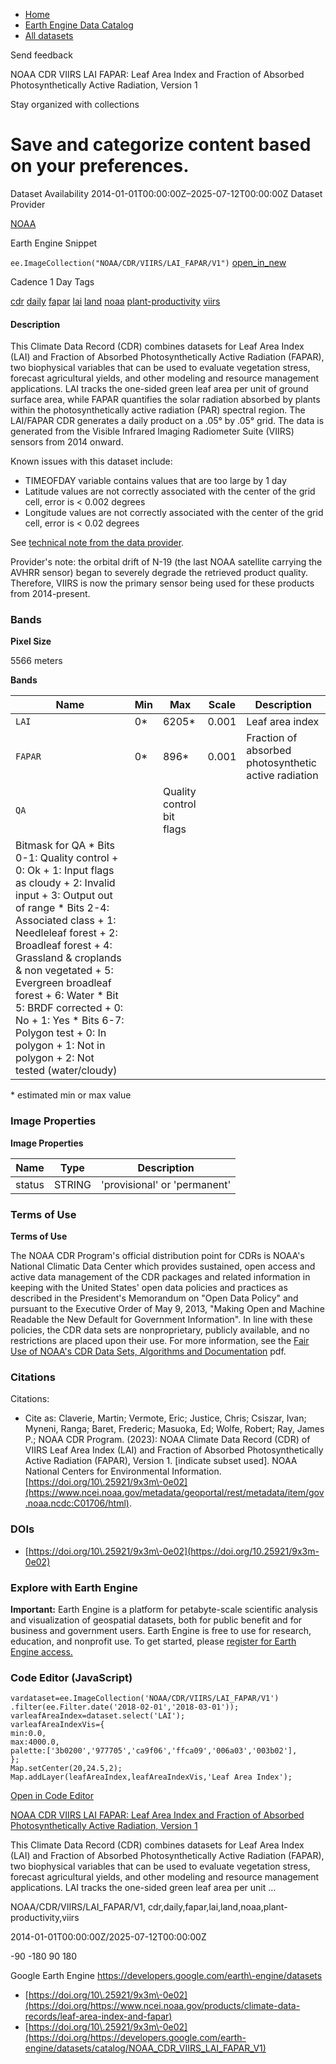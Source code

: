 



* [Home](https://developers.google.com/)
* [Earth Engine Data Catalog](https://developers.google.com/earth-engine/datasets)
* [All datasets](https://developers.google.com/earth-engine/datasets/catalog)





 
 
 Send feedback
 
 

NOAA CDR VIIRS LAI FAPAR: Leaf Area Index and Fraction of Absorbed Photosynthetically Active Radiation, Version 1


 
 Stay organized with collections
 

 
 Save and categorize content based on your preferences.
===================================================================================================================================================================================================================








Dataset Availability
2014\-01\-01T00:00:00Z–2025\-07\-12T00:00:00Z
Dataset Provider


[NOAA](https://www.ncei.noaa.gov/products/climate-data-records/leaf-area-index-and-fapar)



Earth Engine Snippet


`ee.ImageCollection("NOAA/CDR/VIIRS/LAI_FAPAR/V1")` 
[open\_in\_new](https://code.earthengine.google.com/?scriptPath=Examples:Datasets/NOAA/NOAA_CDR_VIIRS_LAI_FAPAR_V1)





Cadence
1 Day
Tags


[cdr](/earth-engine/datasets/tags/cdr)
[daily](/earth-engine/datasets/tags/daily)
[fapar](/earth-engine/datasets/tags/fapar)
[lai](/earth-engine/datasets/tags/lai)
[land](/earth-engine/datasets/tags/land)
[noaa](/earth-engine/datasets/tags/noaa)
[plant\-productivity](/earth-engine/datasets/tags/plant-productivity)
[viirs](/earth-engine/datasets/tags/viirs)








#### Description



This Climate Data Record (CDR) combines datasets for Leaf Area Index (LAI)
and Fraction of Absorbed Photosynthetically Active Radiation (FAPAR), two
biophysical variables that can be used to evaluate vegetation stress,
forecast agricultural yields, and other modeling and resource management
applications. LAI tracks the one\-sided green leaf area per unit of ground
surface area, while FAPAR quantifies the solar radiation absorbed by plants
within the photosynthetically active radiation (PAR) spectral region.
The LAI/FAPAR CDR generates a daily product on a .05° by .05° grid.
The data is generated from the Visible Infrared Imaging Radiometer Suite
(VIIRS) sensors from 2014 onward.


Known issues with this dataset include:


* TIMEOFDAY variable contains values that are too large by 1 day
* Latitude values are not correctly associated with the center of
the grid cell, error is \< 0\.002 degrees
* Longitude values are not correctly associated with the center of
the grid cell, error is \< 0\.02 degrees


See [technical note from the data provider](https://www.ncei.noaa.gov/pub/data/sds/cdr/CDRs/Leaf_Area_Index_and_FAPAR/VIIRS/AlgorithmDescriptionVIIRS_01B-20c.pdf).


Provider's note: the orbital drift of N\-19 (the last NOAA satellite
carrying the AVHRR sensor) began to severely degrade the retrieved
product quality. Therefore, VIIRS is now the primary sensor being used for
these products from 2014\-present.





### Bands



**Pixel Size**
  
5566 meters



**Bands**




| Name | Min | Max | Scale | Description |
| --- | --- | --- | --- | --- |
| `LAI` | 0\* | 6205\* | 0\.001 | Leaf area index |
| `FAPAR` | 0\* | 896\* | 0\.001 | Fraction of absorbed photosynthetic active radiation |
| `QA` |  | Quality control bit flags |
| Bitmask for QA * Bits 0\-1: Quality control 	+ 0: Ok 	+ 1: Input flags as cloudy 	+ 2: Invalid input 	+ 3: Output out of range * Bits 2\-4: Associated class 	+ 1: Needleleaf forest 	+ 2: Broadleaf forest 	+ 4: Grassland \& croplands \& non vegetated 	+ 5: Evergreen broadleaf forest 	+ 6: Water * Bit 5: BRDF corrected 	+ 0: No 	+ 1: Yes * Bits 6\-7: Polygon test 	+ 0: In polygon 	+ 1: Not in polygon 	+ 2: Not tested (water/cloudy) | | | | | | | | | | | | | | | | | | | | | | | | | | | | | | | | | | | | | | | | | | | | | | | | | | | | | | | | | | | | | | | | | | | | | | | | | | | | | | | | | | | | | | | | | | | | | | | | | | | |


 \* estimated min or max value


### Image Properties


**Image Properties**




| Name | Type | Description |
| --- | --- | --- |
| status | STRING | 'provisional' or 'permanent' |




### Terms of Use


**Terms of Use**


The NOAA CDR Program's official distribution point for CDRs is NOAA's
National Climatic Data Center which provides sustained, open access and
active data management of the CDR packages and related information in
keeping with the United States' open data policies and practices as
described in the President's Memorandum on "Open Data Policy" and pursuant
to the Executive Order of May 9, 2013, "Making Open and Machine Readable
the New Default for Government Information". In line with these policies,
the CDR data sets are nonproprietary, publicly available, and no
restrictions are placed upon their use. For more information, see the
[Fair Use of NOAA's CDR Data Sets, Algorithms and Documentation](https://www1.ncdc.noaa.gov/pub/data/sds/cdr/CDRs/Aerosol_Optical_Thickness/UseAgreement_01B-04.pdf)
pdf.




### Citations



Citations:
* Cite as: Claverie, Martin; Vermote, Eric; Justice, Chris; Csiszar, Ivan;
Myneni, Ranga; Baret, Frederic; Masuoka, Ed; Wolfe, Robert; Ray, James P.;
NOAA CDR Program. (2023\): NOAA Climate Data Record (CDR) of VIIRS Leaf Area
Index (LAI) and Fraction of Absorbed Photosynthetically Active Radiation
(FAPAR), Version 1\. \[indicate subset used]. NOAA National Centers for
Environmental Information. [https://doi.org/10\.25921/9x3m\-0e02](https://www.ncei.noaa.gov/metadata/geoportal/rest/metadata/item/gov.noaa.ncdc:C01706/html).





### DOIs


* [https://doi.org/10\.25921/9x3m\-0e02](https://doi.org/10.25921/9x3m-0e02)




### Explore with Earth Engine


**Important:** 
 Earth Engine is a platform for petabyte\-scale scientific analysis and visualization of
 geospatial datasets, both for public benefit and for business and government users.
 Earth Engine is free to use for research, education, and nonprofit use. To get started, please
 [register for Earth Engine access.](https://console.cloud.google.com/earth-engine)



### Code Editor (JavaScript)



```
vardataset=ee.ImageCollection('NOAA/CDR/VIIRS/LAI_FAPAR/V1')
.filter(ee.Filter.date('2018-02-01','2018-03-01'));
varleafAreaIndex=dataset.select('LAI');
varleafAreaIndexVis={
min:0.0,
max:4000.0,
palette:['3b0200','977705','ca9f06','ffca09','006a03','003b02'],
};
Map.setCenter(20,24.5,2);
Map.addLayer(leafAreaIndex,leafAreaIndexVis,'Leaf Area Index');
```



[Open in Code Editor](https://code.earthengine.google.com/?scriptPath=Examples:Datasets/NOAA/NOAA_CDR_VIIRS_LAI_FAPAR_V1)


[NOAA CDR VIIRS LAI FAPAR: Leaf Area Index and Fraction of Absorbed Photosynthetically Active Radiation, Version 1](/earth-engine/datasets/catalog/NOAA_CDR_VIIRS_LAI_FAPAR_V1)

This Climate Data Record (CDR) combines datasets for Leaf Area Index (LAI) and Fraction of Absorbed Photosynthetically Active Radiation (FAPAR), two biophysical variables that can be used to evaluate vegetation stress, forecast agricultural yields, and other modeling and resource management applications. LAI tracks the one\-sided green leaf area per unit …

 NOAA/CDR/VIIRS/LAI\_FAPAR/V1,
 cdr,daily,fapar,lai,land,noaa,plant\-productivity,viirs

2014\-01\-01T00:00:00Z/2025\-07\-12T00:00:00Z



 \-90 \-180 90 180
 



Google Earth Engine
https://developers.google.com/earth\-engine/datasets

* [https://doi.org/10\.25921/9x3m\-0e02](https://doi.org/https://www.ncei.noaa.gov/products/climate-data-records/leaf-area-index-and-fapar)
* [https://doi.org/10\.25921/9x3m\-0e02](https://doi.org/https://developers.google.com/earth-engine/datasets/catalog/NOAA_CDR_VIIRS_LAI_FAPAR_V1)










